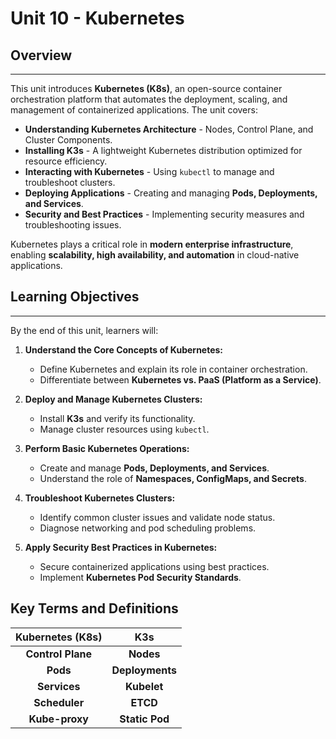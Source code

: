# Unit 10 - Kubernetes

## Overview

---

This unit introduces **Kubernetes (K8s)**, an open-source container orchestration platform that automates the deployment, scaling, and management of containerized applications. The unit covers:

- **Understanding Kubernetes Architecture** - Nodes, Control Plane, and Cluster Components.
- **Installing K3s** - A lightweight Kubernetes distribution optimized for resource efficiency.
- **Interacting with Kubernetes** - Using `kubectl` to manage and troubleshoot clusters.
- **Deploying Applications** - Creating and managing **Pods, Deployments, and Services**.
- **Security and Best Practices** - Implementing security measures and troubleshooting issues.

Kubernetes plays a critical role in **modern enterprise infrastructure**, enabling **scalability, high availability, and automation** in cloud-native applications.

## Learning Objectives

---

By the end of this unit, learners will:

1. **Understand the Core Concepts of Kubernetes:**
    - Define Kubernetes and explain its role in container orchestration.
    - Differentiate between **Kubernetes vs. PaaS (Platform as a Service)**.

2. **Deploy and Manage Kubernetes Clusters:**
    - Install **K3s** and verify its functionality.
    - Manage cluster resources using `kubectl`.

3. **Perform Basic Kubernetes Operations:**
    - Create and manage **Pods, Deployments, and Services**.
    - Understand the role of **Namespaces, ConfigMaps, and Secrets**.

4. **Troubleshoot Kubernetes Clusters:**
    - Identify common cluster issues and validate node status.
    - Diagnose networking and pod scheduling problems.

5. **Apply Security Best Practices in Kubernetes:**
    - Secure containerized applications using best practices.
    - Implement **Kubernetes Pod Security Standards**.

## Key Terms and Definitions

|**Kubernetes (K8s)**|**K3s**|
|:------------------:|:------------------:|
|**Control Plane**|**Nodes**|
|**Pods**|**Deployments**|
|**Services**|**Kubelet**|
|**Scheduler**|**ETCD**|
|**Kube-proxy**|**Static Pod**|

